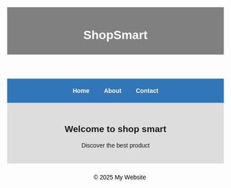 <html>
<head>
  <title>ShopSmart</title>
  <style>
  body {
            font-family: Arial, sans-serif;
            margin: 0;
            padding: 20px;
        }
        header {
            background-color: gray;
            color: white;
            padding: 10px;
            text-align: center;
        }
        nav {
            background-color: #3076b8;
            padding: 20px;
            text-align: center;
        }
        nav a {
            color:white;
            margin: 0 15px;
            text-decoration: none;
            font-weight: bold;
        }
        .banner {
            background-color: #ddd;
            text-align: center;
            padding: 20px 20px;
        }
       footer{
            background-color: sky-blue;
            color: black;
            width: 100%;
            padding: 10px;
            text-align: center;
        }
  </style>
</head>
<body>
  <header>
    <h1>ShopSmart</h1>
  </header>
  <nav>
    <a href="#">Home</a>
    <a href="#">About</a>
    <a href="#">Contact</a>
  </nav>
  <div class="banner">
    <h2>Welcome to shop smart</h2>
    <p>Discover the best product</p>
</div>
  <footer>
    <p>&copy; 2025 My Website</p>
  </footer>
</body>
</html>
